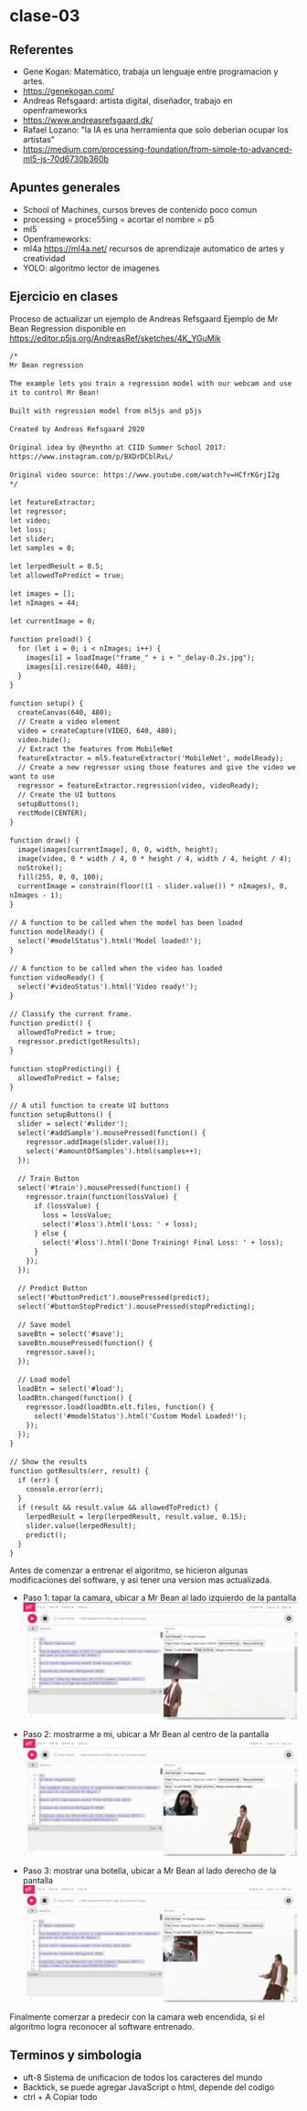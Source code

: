 # clase-03
## Referentes 
* Gene Kogan: Matemático, trabaja un lenguaje entre programacion y artes.
* <https://genekogan.com/>
* Andreas Refsgaard: artista digital, diseñador, trabajo en openframeworks
* <https://www.andreasrefsgaard.dk/>
* Rafael Lozano: "la IA es una herramienta que solo deberian ocupar los artistas"
* <https://medium.com/processing-foundation/from-simple-to-advanced-ml5-js-70d6730b360b>

## Apuntes generales
* School of Machines, cursos breves de contenido poco comun
* processing = proce55ing = acortar el nombre = p5
* ml5
* Openframeworks: 
* ml4a <https://ml4a.net/> recursos de aprendizaje automatico de artes y creatividad
* YOLO: algoritmo lector de imagenes

## Ejercicio en clases
Proceso de actualizar un ejemplo de Andreas Refsgaard
Ejemplo de Mr Bean Regression disponible en <https://editor.p5js.org/AndreasRef/sketches/4K_YGuMik>

```
/*
Mr Bean regression

The example lets you train a regression model with our webcam and use it to control Mr Bean! 

Built with regression model from ml5js and p5js

Created by Andreas Refsgaard 2020

Original idea by @heynthn at CIID Summer School 2017: 
https://www.instagram.com/p/BXDrDCblRvL/

Original video source: https://www.youtube.com/watch?v=HCfrKGrjI2g
*/

let featureExtractor;
let regressor;
let video;
let loss;
let slider;
let samples = 0;

let lerpedResult = 0.5;
let allowedToPredict = true;

let images = [];
let nImages = 44;

let currentImage = 0;

function preload() {
  for (let i = 0; i < nImages; i++) {
    images[i] = loadImage("frame_" + i + "_delay-0.2s.jpg");
    images[i].resize(640, 480);
  }
}

function setup() {
  createCanvas(640, 480);
  // Create a video element
  video = createCapture(VIDEO, 640, 480);
  video.hide();
  // Extract the features from MobileNet
  featureExtractor = ml5.featureExtractor('MobileNet', modelReady);
  // Create a new regressor using those features and give the video we want to use
  regressor = featureExtractor.regression(video, videoReady);
  // Create the UI buttons
  setupButtons();
  rectMode(CENTER);
}

function draw() {
  image(images[currentImage], 0, 0, width, height);
  image(video, 0 * width / 4, 0 * height / 4, width / 4, height / 4);
  noStroke();
  fill(255, 0, 0, 100);
  currentImage = constrain(floor((1 - slider.value()) * nImages), 0, nImages - 1);
}

// A function to be called when the model has been loaded
function modelReady() {
  select('#modelStatus').html('Model loaded!');
}

// A function to be called when the video has loaded
function videoReady() {
  select('#videoStatus').html('Video ready!');
}

// Classify the current frame.
function predict() {
  allowedToPredict = true;
  regressor.predict(gotResults);
}

function stopPredicting() {
  allowedToPredict = false;
}

// A util function to create UI buttons
function setupButtons() {
  slider = select('#slider');
  select('#addSample').mousePressed(function() {
    regressor.addImage(slider.value());
    select('#amountOfSamples').html(samples++);
  });

  // Train Button
  select('#train').mousePressed(function() {
    regressor.train(function(lossValue) {
      if (lossValue) {
        loss = lossValue;
        select('#loss').html('Loss: ' + loss);
      } else {
        select('#loss').html('Done Training! Final Loss: ' + loss);
      }
    });
  });

  // Predict Button
  select('#buttonPredict').mousePressed(predict);
  select('#buttonStopPredict').mousePressed(stopPredicting);

  // Save model
  saveBtn = select('#save');
  saveBtn.mousePressed(function() {
    regressor.save();
  });

  // Load model
  loadBtn = select('#load');
  loadBtn.changed(function() {
    regressor.load(loadBtn.elt.files, function() {
      select('#modelStatus').html('Custom Model Loaded!');
    });
  });
}

// Show the results
function gotResults(err, result) {
  if (err) {
    console.error(err);
  }
  if (result && result.value && allowedToPredict) {
    lerpedResult = lerp(lerpedResult, result.value, 0.15);
    slider.value(lerpedResult);
    predict();
  }
}
```
Antes de comenzar a entrenar el algoritmo, se hicieron algunas modificaciones del software, y asi tener una version mas actualizada.

* Paso 1: tapar la camara, ubicar a Mr Bean al lado izquierdo de la pantalla
![Entrenando el algoritmo](muestra1.jpg)

* Paso 2: mostrarme a mi, ubicar a Mr Bean al centro de la pantalla
![Entrenando el algoritmo](muestra2.jpg)

* Paso 3: mostrar una botella, ubicar a Mr Bean al lado derecho de la pantalla
![Entrenando el algoritmo](muestra3.jpg)

Finalmente comerzar a predecir con la camara web encendida, si el algoritmo logra reconocer al software entrenado.

## Terminos y simbologia
* uft-8 Sistema de unificacion de todos los caracteres del mundo
* Backtick, se puede agregar JavaScript o html, depende del codigo
* ctrl + A Copiar todo


